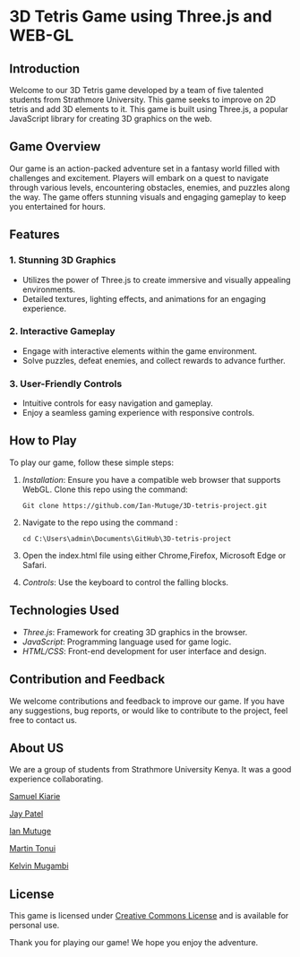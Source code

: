 # 3D Tetris Game using Three.js and WEB-GL

## Introduction

Welcome to our 3D Tetris game developed by a team of five talented students from Strathmore University. This game seeks to improve on 2D tetris and add 3D elements to it. This game is built using Three.js, a popular JavaScript library for creating 3D graphics on the web. 

## Game Overview

Our game is an action-packed adventure set in a fantasy world filled with challenges and excitement. Players will embark on a quest to navigate through various levels, encountering obstacles, enemies, and puzzles along the way. The game offers stunning visuals and engaging gameplay to keep you entertained for hours. 

## Features

### 1. Stunning 3D Graphics
   - Utilizes the power of Three.js to create immersive and visually appealing environments.
   - Detailed textures, lighting effects, and animations for an engaging experience.

### 2. Interactive Gameplay
   - Engage with interactive elements within the game environment.
   - Solve puzzles, defeat enemies, and collect rewards to advance further.

### 3. User-Friendly Controls
   - Intuitive controls for easy navigation and gameplay.
   - Enjoy a seamless gaming experience with responsive controls.

## How to Play

To play our game, follow these simple steps:
1. *Installation*: Ensure you have a compatible web browser that supports WebGL. Clone this repo using the command:
  

       Git clone https://github.com/Ian-Mutuge/3D-tetris-project.git

2. Navigate to the repo using the command :
  

       cd C:\Users\admin\Documents\GitHub\3D-tetris-project

3. Open the index.html file using either Chrome,Firefox, Microsoft Edge or Safari.
4. *Controls*: Use the keyboard to control the falling blocks.


## Technologies Used

- *Three.js*: Framework for creating 3D graphics in the browser.
- *JavaScript*: Programming language used for game logic.
- *HTML/CSS*: Front-end development for user interface and design.

## Contribution and Feedback

We welcome contributions and feedback to improve our game. If you have any suggestions, bug reports, or would like to contribute to the project, feel free to contact us.

## About US

We are a group of students from Strathmore University Kenya. It was a good experience collaborating. 

[Samuel Kiarie](https://github.com/zeussam) 

[Jay Patel](https://github.com/Jay254p)

[Ian Mutuge](https://github.com/Ian-Mutuge)

[Martin Tonui](https://github.com/tonuimartin)

[Kelvin Mugambi](https://github.com/SpirkJuniour)


## License

This game is licensed under [Creative Commons License](https://creativecommons.org/) and is available for personal use.

Thank you for playing our game! We hope you enjoy the adventure.